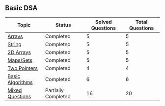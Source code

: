## Basic DSA

| Topic        | Status      | Solved Questions | Total Questions |
|-------------|---------------| -----------------------|-----------------------|
|  [Arrays](https://github.com/friskycodeur/DSA_251/tree/master/Arrays)                         | Completed     | 5 | 5 |
| [String](https://github.com/friskycodeur/DSA_251/tree/master/String)                          | Completed     | 5 | 5 |
| [2D Arrays](https://github.com/friskycodeur/DSA_251/tree/master/2d%20Arrays)                  | Completed     | 5 | 5 |
| [Maps/Sets](https://github.com/friskycodeur/DSA_251/tree/master/Maps_Set)                     | Completed     | 5 | 5 |
| [Two Pointers](https://github.com/friskycodeur/DSA_251/tree/master/Two_Pointers)              | Completed     | 4 | 4 |
| [Basic Algorithms](https://github.com/friskycodeur/DSA_251/tree/master/Basic_Algorithms)      | Completed     | 6 | 6 |
| [Mixed Questions](https://github.com/friskycodeur/DSA_251/tree/master/Mixed%20Questions)      | Partially Completed   | 16 | 20 |
